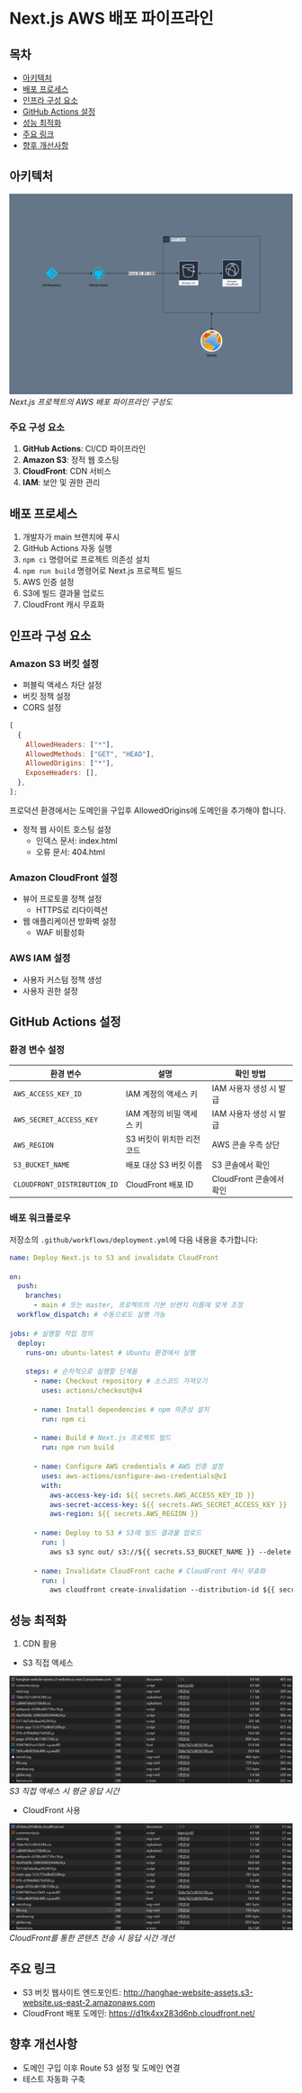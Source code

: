 # Next.js AWS 배포 파이프라인

## 목차

- [아키텍처](#아키텍처)
- [배포 프로세스](#배포-프로세스)
- [인프라 구성 요소](#인프라-구성-요소)
- [GitHub Actions 설정](#GitHub-Actions-설정)
- [성능 최적화](#성능-최적화)
- [주요 링크](#주요-링크)
- [향후 개선사항](#향후-개선사항)

## 아키텍처

![AWS 배포 파이프라인 다이어그램](/app/assets/images/aws_deployment_pipeline.png)
_Next.js 프로젝트의 AWS 배포 파이프라인 구성도_

### 주요 구성 요소

1. **GitHub Actions**: CI/CD 파이프라인
2. **Amazon S3**: 정적 웹 호스팅
3. **CloudFront**: CDN 서비스
4. **IAM**: 보안 및 권한 관리

## 배포 프로세스

1. 개발자가 main 브랜치에 푸시
2. GitHub Actions 자동 실행
3. `npm ci` 명령어로 프로젝트 의존성 설치
4. `npm run build` 명령어로 Next.js 프로젝트 빌드
5. AWS 인증 설정
6. S3에 빌드 결과물 업로드
7. CloudFront 캐시 무효화

## 인프라 구성 요소

### Amazon S3 버킷 설정

- 퍼블릭 액세스 차단 설정
- 버킷 정책 설정
- CORS 설정

```javascript
[
  {
    AllowedHeaders: ["*"],
    AllowedMethods: ["GET", "HEAD"],
    AllowedOrigins: ["*"],
    ExposeHeaders: [],
  },
];
```

프로덕션 환경에서는 도메인을 구입후 AllowedOrigins에 도메인을 추가해야 합니다.

- 정적 웹 사이트 호스팅 설정
  - 인덱스 문서: index.html
  - 오류 문서: 404.html

### Amazon CloudFront 설정

- 뷰어 프로토콜 정책 설정
  - HTTPS로 리다이렉션
- 웹 애플리케이션 방화벽 설정
  - WAF 비활성화

### AWS IAM 설정

- 사용자 커스텀 정책 생성
- 사용자 권한 설정

## GitHub Actions 설정

### 환경 변수 설정

| 환경 변수                    | 설명                       | 확인 방법                |
| ---------------------------- | -------------------------- | ------------------------ |
| `AWS_ACCESS_KEY_ID`          | IAM 계정의 액세스 키       | IAM 사용자 생성 시 발급  |
| `AWS_SECRET_ACCESS_KEY`      | IAM 계정의 비밀 액세스 키  | IAM 사용자 생성 시 발급  |
| `AWS_REGION`                 | S3 버킷이 위치한 리전 코드 | AWS 콘솔 우측 상단       |
| `S3_BUCKET_NAME`             | 배포 대상 S3 버킷 이름     | S3 콘솔에서 확인         |
| `CLOUDFRONT_DISTRIBUTION_ID` | CloudFront 배포 ID         | CloudFront 콘솔에서 확인 |

### 배포 워크플로우

저장소의 `.github/workflows/deployment.yml`에 다음 내용을 추가합니다:

```yaml
name: Deploy Next.js to S3 and invalidate CloudFront

on:
  push:
    branches:
      - main # 또는 master, 프로젝트의 기본 브랜치 이름에 맞게 조정
  workflow_dispatch: # 수동으로도 실행 가능

jobs: # 실행할 작업 정의
  deploy:
    runs-on: ubuntu-latest # Ubuntu 환경에서 실행

    steps: # 순차적으로 실행할 단계들
      - name: Checkout repository # 소스코드 가져오기
        uses: actions/checkout@v4

      - name: Install dependencies # npm 의존성 설치
        run: npm ci

      - name: Build # Next.js 프로젝트 빌드
        run: npm run build

      - name: Configure AWS credentials # AWS 인증 설정
        uses: aws-actions/configure-aws-credentials@v1
        with:
          aws-access-key-id: ${{ secrets.AWS_ACCESS_KEY_ID }}
          aws-secret-access-key: ${{ secrets.AWS_SECRET_ACCESS_KEY }}
          aws-region: ${{ secrets.AWS_REGION }}

      - name: Deploy to S3 # S3에 빌드 결과물 업로드
        run: |
          aws s3 sync out/ s3://${{ secrets.S3_BUCKET_NAME }} --delete

      - name: Invalidate CloudFront cache # CloudFront 캐시 무효화
        run: |
          aws cloudfront create-invalidation --distribution-id ${{ secrets.CLOUDFRONT_DISTRIBUTION_ID }} --paths "/*"
```

## 성능 최적화

1. CDN 활용

- S3 직접 액세스

![S3 성능](/app/assets/images/s3_performance.png)
_S3 직접 액세스 시 평균 응답 시간_

- CloudFront 사용

![CloudFront 성능](/app/assets/images/cloudfront_performance.png)
_CloudFront를 통한 콘텐츠 전송 시 응답 시간 개선_

## 주요 링크

- S3 버킷 웹사이트 엔드포인트: http://hanghae-website-assets.s3-website.us-east-2.amazonaws.com
- CloudFront 배포 도메인: https://d1tk4xx283d6nb.cloudfront.net/

## 향후 개선사항

- 도메인 구입 이후 Route 53 설정 및 도메인 연결
- 테스트 자동화 구축
